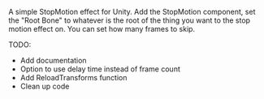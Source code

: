 A simple StopMotion effect for Unity. Add the StopMotion component, set the
"Root Bone" to whatever is the root of the thing you want to the stop motion
effect on. You can set how many frames to skip. 

TODO: 
  * Add documentation
  * Option to use delay time instead of frame count
  * Add ReloadTransforms function
  * Clean up code
